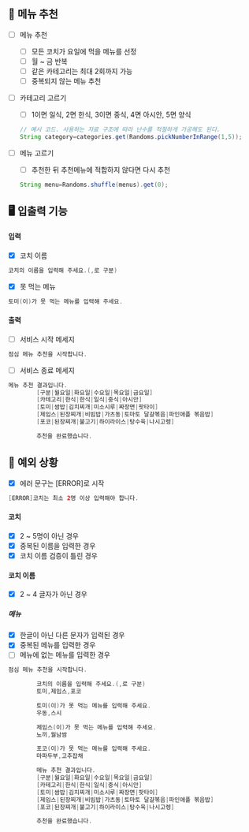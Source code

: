 ## 🌟 메뉴 추천

- [ ] 메뉴 추천
    - [ ] 모든 코치가 요일에 먹을 메뉴를 선정
    - [ ] 월 ~ 금 반복
    - [ ] 같은 카테고리는 최대 2회까지 가능
    - [ ] 중복되지 않는 메뉴 추천

- [ ] 카테고리 고르기
    - [ ] 1이면 일식, 2면 한식, 3이면 중식, 4면 아시안, 5면 양식

  ```java
  // 예시 코드. 사용하는 자료 구조에 따라 난수를 적절하게 가공해도 된다.
  String category=categories.get(Randoms.pickNumberInRange(1,5));
  ```


- [ ] 메뉴 고르기
    - [ ] 추천한 뒤 추천메뉴에 적합하지 않다면 다시 추천

  ```java
  String menu=Randoms.shuffle(menus).get(0);
  ```

## 🖥 입출력 기능

#### 입력

- [x] 코치 이름

```java
코치의 이름을 입력해 주세요.(,로 구분)
```

- [x] 못 먹는 메뉴

```java
토미(이)가 못 먹는 메뉴를 입력해 주세요.
```

#### 출력

- [ ] 서비스 시작 메세지

```java
점심 메뉴 추천을 시작합니다.
```

- [ ] 서비스 종료 메세지

```java
메뉴 추천 결과입니다.
        [구분|월요일|화요일|수요일|목요일|금요일]
        [카테고리|한식|한식|일식|중식|아시안]
        [토미|쌈밥|김치찌개|미소시루|짜장면|팟타이]
        [제임스|된장찌개|비빔밥|가츠동|토마토 달걀볶음|파인애플 볶음밥]
        [포코|된장찌개|불고기|하이라이스|탕수육|나시고렝]

        추천을 완료했습니다.
```

## 👾 예외 상황

- [x] 에러 문구는 [ERROR]로 시작

```java
[ERROR]코치는 최소 2명 이상 입력해야 합니다.
```

#### 코치

- [x] 2 ~ 5명이 아닌 경우
- [x] 중복된 이름을 입력한 경우
- [x] 코치 이름 검증이 틀린 경우

#### 코치 이름

- [x] 2 ~ 4 글자가 아닌 경우

##### 메뉴

- [x] 한글이 아닌 다른 문자가 입력된 경우
- [x] 중복된 메뉴를 입력한 경우
- [ ] 메뉴에 없는 메뉴를 입력한 경우

```java
점심 메뉴 추천을 시작합니다.

        코치의 이름을 입력해 주세요.(,로 구분)
        토미,제임스,포코

        토미(이)가 못 먹는 메뉴를 입력해 주세요.
        우동,스시

        제임스(이)가 못 먹는 메뉴를 입력해 주세요.
        뇨끼,월남쌈

        포코(이)가 못 먹는 메뉴를 입력해 주세요.
        마파두부,고추잡채

        메뉴 추천 결과입니다.
        [구분|월요일|화요일|수요일|목요일|금요일]
        [카테고리|한식|한식|일식|중식|아시안]
        [토미|쌈밥|김치찌개|미소시루|짜장면|팟타이]
        [제임스|된장찌개|비빔밥|가츠동|토마토 달걀볶음|파인애플 볶음밥]
        [포코|된장찌개|불고기|하이라이스|탕수육|나시고렝]

        추천을 완료했습니다.
```